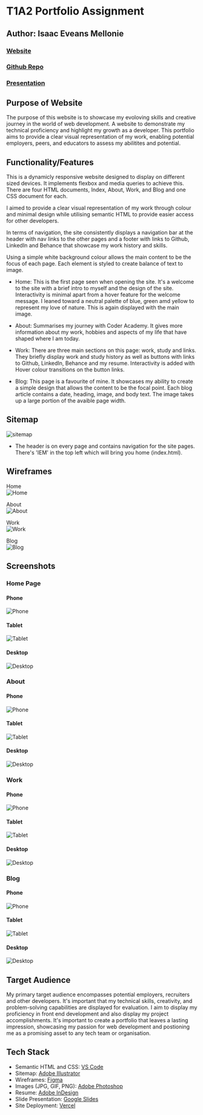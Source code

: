 # T1A2 Portfolio Assignment

## Author: Isaac Eveans Mellonie

### [Website](https://www.isaacmellonie.com)

### [Github Repo](https://github.com/IsaacMellonie/T1A2-Portfolio-Website)

### [Presentation](https://youtu.be/TVxV7EIvqnM)

## Purpose of Website

The purpose of this website is to showcase my evoloving skills and creative journey in the world of web development. A website to demonstrate my technical proficiency and highlight my growth as a developer. This portfolio aims to provide a clear visual representation of my work, enabling potential employers, peers, and educators to assess my abilitites and potential. 

## Functionality/Features

This is a dynamicly responsive website designed to display on different sized devices. It implements flexbox and media queries to achieve this. There are four HTML documents, Index, About, Work, and Blog and one CSS document for each. 

I aimed to provide a clear visual representation of my work through colour and minimal design while utilising semantic HTML to provide easier access for other developers.

In terms of navigation, the site consistently displays a navigation bar at the header with nav links to the other pages and a footer with links to Github, LinkedIn and Behance that showcase my work history and skills.

Using a simple white background colour allows the main content to be the focus of each page. Each element is styled to create balance of text to image. 

- Home: This is the first page seen when opening the site. It's a welcome to the site with a brief intro to myself and the design of the site. Interactivity is minimal apart from a hover feature for the welcome message. I leaned toward a neutral palette of blue, green amd yellow to represent my love of nature. This is again displayed with the main image.

- About: Summarises my journey with Coder Academy. It gives more information about my work, hobbies and aspects of my life that have shaped where I am today.

- Work: There are three main sections on this page: work, study and links. They briefly display work and study history as well as buttons with links to Github, LinkedIn, Behance and my resume. Interactivity is added with Hover colour transitions on the button links.

- Blog: This page is a favourite of mine. It showcases my ability to create a simple design that allows the content to be the focal point. Each blog article contains a date, heading, image, and body text. The image takes up a large portion of the avaible page width.


## Sitemap
![sitemap](docs/sitemap.png)
- The header is on every page and contains navigation for the site pages. There's 'IEM' in the top left which will bring you home (index.html).
## Wireframes
Home\
![Home](docs/WireframeHomeTable.png)

About\
![About](docs/WireframeAboutTablet.png)

Work\
![Work](docs/WireframeWorkTablet.png)

Blog\
![Blog](docs/WireframeBlogTablet.png)

## Screenshots

### Home Page

#### Phone
![Phone](docs/isaac-eveans-mellonie-t1a2.vercel.app_index.html(iPhone%205_SE).png)
#### Tablet
![Tablet](docs/isaac-eveans-mellonie-t1a2.vercel.app_index.html(iPad%20Air).png)
#### Desktop
![Desktop](docs/isaac-eveans-mellonie-t1a2.vercel.app_index.html.png)

### About
#### Phone
![Phone](docs/isaac-eveans-mellonie-t1a2.vercel.app_about.html(iPhone%205_SE).png)
#### Tablet
![Tablet](docs/isaac-eveans-mellonie-t1a2.vercel.app_about.html(iPad%20Air).png)
#### Desktop
![Desktop](docs/isaac-eveans-mellonie-t1a2.vercel.app_about.html.png)

### Work
#### Phone
![Phone](docs/isaac-eveans-mellonie-t1a2.vercel.app_work.html(iPhone%205_SE).png)
#### Tablet
![Tablet](docs/isaac-eveans-mellonie-t1a2.vercel.app_work.html(iPad%20Air).png)
#### Desktop
![Desktop](docs/isaac-eveans-mellonie-t1a2.vercel.app_work.html.png)

### Blog
#### Phone
![Phone](docs/isaac-eveans-mellonie-t1a2.vercel.app_blog.html(iPhone%205_SE).png)
#### Tablet
![Tablet](docs/isaac-eveans-mellonie-t1a2.vercel.app_blog.html(iPad%20Air).png)
#### Desktop
![Desktop](docs/isaac-eveans-mellonie-t1a2.vercel.app_blog.html.png)


## Target Audience

My primary target audience encompasses potential employers, recruiters and other developers. It's important that my technical skills, creativity, and problem-solving capabilities are displayed for evaluation. I aim to display my proficiency in front end development and also display my project accomplishments. It's important to create a portfolio that leaves a lasting impression, showcasing my passion for web development and postioning me as a promising asset to any tech team or organisation.

## Tech Stack

- Semantic HTML and CSS: [VS Code](https://isaac-eveans-mellonie-t1a2.vercel.app/)
- Sitemap: [Adobe Illustrator](https://www.adobe.com/au/products/illustrator.html)
- Wireframes: [Figma](https://www.figma.com)
- Images (JPG, GIF, PNG): [Adobe Photoshop](https://www.adobe.com/au/products/photoshop.html)
- Resume: [Adobe InDesign](https://www.adobe.com/au/products/indesign.html)
- Slide Presentation: [Google Slides](https://www.google.com.au/slides/about/)
- Site Deployment: [Vercel](https://www.vercel.com)
